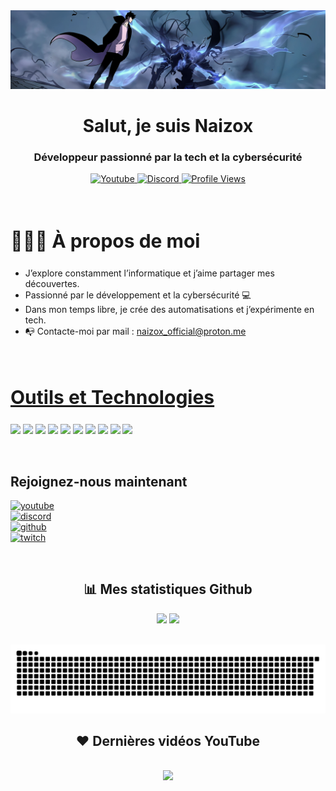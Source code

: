 <img src="https://raw.githubusercontent.com/naizoxtv/naizoxtv/main/assets/banner.jpg" alt="Banner" />

<h1 align="center">Salut, je suis Naizox</h1>
<h3 align="center"><strong>Développeur passionné par la tech et la cybersécurité</strong></h3>

<p align="center">
    <a href="https://www.youtube.com/@naizox07?sub_confirmation=1">
        <img alt="Youtube" title="Youtube" src="https://img.shields.io/badge/-YouTube-red?style=for-the-badge&logo=youtube&logoColor=white"/>
    </a>
    <a href="https://discord.gg/e4wd2xZ68Q">
        <img alt="Discord" src="https://img.shields.io/discord/1297571708529807452?color=7289DA&labelColor=4a64bd&logo=discord&logoColor=white&style=for-the-badge"/>
    </a>
    <a href="https://github.com/naizoxtv">
        <img alt="Profile Views" src="https://komarev.com/ghpvc/?username=naizoxtv&label=Profile%20views&color=000D62&style=for-the-badge&logo=star"/>
    </a>
</p>

<br>

<section align="left">
    <h2 style="font-size:30px"><b>🙋🏻‍♂️ À propos de moi</b></h2>
    <ul>
        <li>J’explore constamment l’informatique et j’aime partager mes découvertes.</li>
        <li>Passionné par le développement et la cybersécurité 💻</li>
        <li>Dans mon temps libre, je crée des automatisations et j’expérimente en tech.</li>
        <li>📭 Contacte-moi par mail : <a href="mailto:naizox_official@proton.me">naizox_official@proton.me</a></li>
    </ul>
</section>

<br>

<section align="left">
    <h2 style="font-size:30px"><u>Outils et Technologies</u></h2>
    <p>
        <img src="https://img.shields.io/badge/C-00599C?style=flat-square&logo=c&logoColor=white"/>
        <img src="https://img.shields.io/badge/-java-E34A86?style=flat-square&logo=java"/>
        <img src="https://img.shields.io/badge/-C++-00599C?style=flat-square&logo=c"/>
        <img src="https://img.shields.io/badge/-HTML5-E34F26?style=flat-square&logo=html5&logoColor=white"/>
        <img src="https://img.shields.io/badge/-CSS3-1572B6?style=flat-square&logo=css3"/>
        <img src="https://img.shields.io/badge/-JavaScript-black?style=flat-square&logo=javascript"/>
        <img src="https://img.shields.io/badge/-Nodejs-black?style=flat-square&logo=Node.js"/>
        <img src="https://img.shields.io/badge/-MySQL-black?style=flat-square&logo=mysql"/>
        <img src="https://img.shields.io/badge/-Git-black?style=flat-square&logo=git"/>
        <img src="https://img.shields.io/badge/-GitHub-black?style=flat-square&logo=github"/>
    </p>
</section>

<br>

<section align="left">
    <h2>Rejoignez-nous maintenant</h2>
    <p>
        <a href="https://www.youtube.com/@naizox07?sub_confirmation=1">
            <img alt="youtube" src="https://img.shields.io/badge/Youtube-ff0000?style=for-the-badge&logo=youtube&logoColor=white"/>
        </a>
        <br>
        <a href="https://discord.gg/e4wd2xZ68Q">
            <img alt="discord" src="https://img.shields.io/badge/Discord-5165f6?style=for-the-badge&logo=discord&logoColor=white"/>
        </a>
        <br>
        <a href="https://github.com/naizoxtv">
            <img alt="github" src="https://img.shields.io/badge/GitHub-000000?style=for-the-badge&logo=github&logoColor=white"/>
        </a>
        <br>
        <a href="https://www.twitch.tv/naizoxtv">
            <img alt="twitch" src="https://img.shields.io/badge/twitch-9147ff?logo=twitch&logoColor=white&style=for-the-badge"/>
        </a>
    </p>
</section>

<br>

<section align="center">
    <h2>📊 Mes statistiques Github</h2>
    <p>
        <img src="https://github-readme-stats.vercel.app/api?username=naizoxtv&show_icons=true&theme=react&line_height=27&bg_color=0D1117"/>
        <img src="https://github-readme-stats.vercel.app/api/top-langs/?username=naizoxtv&hide=html,css,java,shaderlab,kotlin,hlsl&theme=react&bg_color=0D1117"/>
    </p>
</section>

<br>

<picture>
    <source media="(prefers-color-scheme: dark)" srcset="./assets/github-snake-dark.svg"/>
    <source media="(prefers-color-scheme: light)" srcset="./assets/github-snake.svg"/>
    <img alt="github-snake" src="./assets/github-snake.svg"/>
</picture>

<br>

<section align="center">
    <h2>❤ Dernières vidéos YouTube</h2>
    <p>
        <!-- Intégrer un widget YouTube ici -->
    </p>
</section>

<br>

<footer align="center">
    <img src="https://capsule-render.vercel.app/api?type=waving&color=gradient&height=65&section=footer"/>
</footer>
